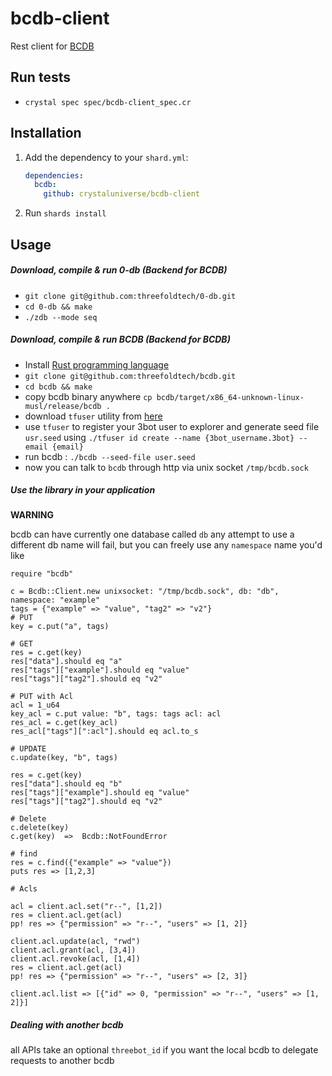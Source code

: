 # bcdb-client

Rest client for [BCDB](https://github.com/threefoldtech/bcdb)

## Run tests
- `crystal spec spec/bcdb-client_spec.cr`

## Installation

1. Add the dependency to your `shard.yml`:

   ```yaml
   dependencies:
     bcdb:
       github: crystaluniverse/bcdb-client
   ```

2. Run `shards install`

## Usage

##### Download, compile & run 0-db (Backend for BCDB)
- `git clone git@github.com:threefoldtech/0-db.git`
- `cd 0-db && make`
- `./zdb --mode seq`

##### Download, compile & run BCDB (Backend for BCDB)
- Install [Rust programming language](https://www.rust-lang.org/tools/install)
- `git clone git@github.com:threefoldtech/bcdb.git`
- `cd bcdb && make`
- copy bcdb binary anywhere `cp bcdb/target/x86_64-unknown-linux-musl/release/bcdb .`
- download `tfuser` utility from [here](https://github.com/crystaluniverse/bcdb-client/releases/download/v0.1/tfuser)
- use `tfuser` to register your 3bot user to explorer and generate seed file `usr.seed` using `./tfuser id create --name {3bot_username.3bot} --email {email}`
- run bcdb : `./bcdb --seed-file user.seed `
- now you can talk to `bcdb` through http via unix socket `/tmp/bcdb.sock`

##### Use the library in your application

**WARNING**

bcdb can have currently one database called `db` any attempt to use a different db name will fail, but you can freely use any `namespace` name you'd like

```crystal
require "bcdb"

c = Bcdb::Client.new unixsocket: "/tmp/bcdb.sock", db: "db", namespace: "example" 
tags = {"example" => "value", "tag2" => "v2"}
# PUT
key = c.put("a", tags)

# GET
res = c.get(key)
res["data"].should eq "a"
res["tags"]["example"].should eq "value"
res["tags"]["tag2"].should eq "v2"

# PUT with Acl
acl = 1_u64
key_acl = c.put value: "b", tags: tags acl: acl
res_acl = c.get(key_acl)
res_acl["tags"][":acl"].should eq acl.to_s

# UPDATE
c.update(key, "b", tags)

res = c.get(key)
res["data"].should eq "b"
res["tags"]["example"].should eq "value"
res["tags"]["tag2"].should eq "v2"

# Delete
c.delete(key)
c.get(key)  =>  Bcdb::NotFoundError

# find
res = c.find({"example" => "value"})
puts res => [1,2,3] 

# Acls

acl = client.acl.set("r--", [1,2])
res = client.acl.get(acl)
pp! res => {"permission" => "r--", "users" => [1, 2]}

client.acl.update(acl, "rwd")
client.acl.grant(acl, [3,4])
client.acl.revoke(acl, [1,4])
res = client.acl.get(acl)
pp! res => {"permission" => "r--", "users" => [2, 3]}

client.acl.list => [{"id" => 0, "permission" => "r--", "users" => [1, 2]}]

```
##### Dealing with another bcdb
all APIs take an optional `threebot_id` if you want the local bcdb to delegate requests to another bcdb

